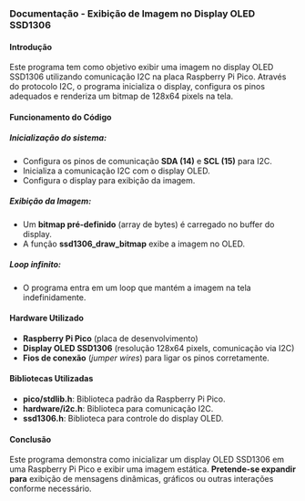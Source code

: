 ### **Documentação - Exibição de Imagem no Display OLED SSD1306**  

#### **Introdução**  
Este programa tem como objetivo exibir uma imagem no display OLED SSD1306 utilizando comunicação I2C na placa Raspberry Pi Pico. Através do protocolo I2C, o programa inicializa o display, configura os pinos adequados e renderiza um bitmap de 128x64 pixels na tela.  

#### **Funcionamento do Código**  

##### **Inicialização do sistema:**  
- Configura os pinos de comunicação **SDA (14)** e **SCL (15)** para I2C.  
- Inicializa a comunicação I2C com o display OLED.  
- Configura o display para exibição da imagem.  

##### **Exibição da Imagem:**  
- Um **bitmap pré-definido** (array de bytes) é carregado no buffer do display.  
- A função **ssd1306_draw_bitmap** exibe a imagem no OLED.  

##### **Loop infinito:**  
- O programa entra em um loop que mantém a imagem na tela indefinidamente.  

#### **Hardware Utilizado**  
- **Raspberry Pi Pico** (placa de desenvolvimento)  
- **Display OLED SSD1306** (resolução 128x64 pixels, comunicação via I2C)  
- **Fios de conexão** (*jumper wires*) para ligar os pinos corretamente.  

#### **Bibliotecas Utilizadas**  
- **pico/stdlib.h**: Biblioteca padrão da Raspberry Pi Pico.  
- **hardware/i2c.h**: Biblioteca para comunicação I2C.  
- **ssd1306.h**: Biblioteca para controle do display OLED.  

#### **Conclusão**  
Este programa demonstra como inicializar um display OLED SSD1306 em uma Raspberry Pi Pico e exibir uma imagem estática. **Pretende-se expandir para** exibição de mensagens dinâmicas, gráficos ou outras interações conforme necessário.  


